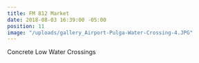 ```yaml
---
title: FM 812 Market
date: 2018-08-03 16:39:00 -05:00
position: 11
image: "/uploads/gallery_Airport-Pulga-Water-Crossing-4.JPG"
---
```


Concrete Low Water Crossings